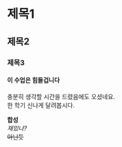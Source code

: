 # 제목1
## 제목2
### 제목3

#### 이 수업은 힘들겁니다

충분히 생각할 시간을 드렸음에도 오셨네요.  
한 학기 신나게 달려봅시다.<br />

**합성**  
*재밌나?*  
~~아닌듯~~  

